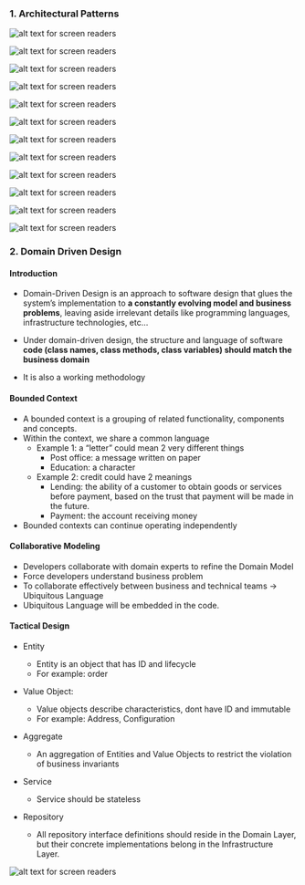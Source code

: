 ### 1. Architectural Patterns
![alt text for screen readers](./img/07-01.png "Where is caching used")

![alt text for screen readers](./img/07-02.png "Where is caching used")

![alt text for screen readers](./img/07-03.png "Where is caching used")

![alt text for screen readers](./img/07-04.png "Where is caching used")

![alt text for screen readers](./img/07-05.png "Where is caching used")

![alt text for screen readers](./img/07-06.png "Where is caching used")

![alt text for screen readers](./img/07-07.png "Where is caching used")

![alt text for screen readers](./img/07-08.png "Where is caching used")

![alt text for screen readers](./img/07-09.png "Where is caching used")

![alt text for screen readers](./img/07-10.png "Where is caching used")

![alt text for screen readers](./img/07-11.png "Where is caching used")

![alt text for screen readers](./img/07-12.png "Where is caching used")

### 2. Domain Driven Design
#### Introduction
- Domain-Driven Design is an approach to software design that glues the system’s implementation to <strong>a constantly evolving model and business problems</strong>, leaving aside irrelevant details like programming languages, infrastructure technologies, etc…

- Under domain-driven design, the structure and language of software <strong>code (class names, class methods, class variables) should match the business domain</strong>

- It is also a working methodology

#### Bounded Context
- A bounded context is a grouping of related functionality, components and concepts.
- Within the context, we share a common language
    + Example 1: a “letter” could mean 2 very different things
        + Post office: a message written on paper
        + Education: a character
    + Example 2: credit could have 2 meanings 
        + Lending: the ability of a customer to obtain goods or services before payment, based on the trust that payment will be made in the future.
        + Payment: the account receiving money
- Bounded contexts can continue operating independently

#### Collaborative Modeling
- Developers collaborate with domain experts to refine the Domain Model
- Force developers understand business problem
- To collaborate effectively between business and technical teams
→ Ubiquitous Language
- Ubiquitous Language will be embedded in the code.

#### Tactical Design
- Entity
    + Entity is an object that has ID and lifecycle
    + For example: order

- Value Object:
    + Value objects describe characteristics, dont have ID and immutable
    + For example: Address, Configuration

- Aggregate
    + An aggregation of Entities and Value Objects to restrict the violation of business invariants

- Service
    + Service should be stateless

- Repository
    + All repository interface definitions should reside in the Domain Layer, but their concrete implementations belong in the Infrastructure Layer.

![alt text for screen readers](./img/07-13.png "Where is caching used")